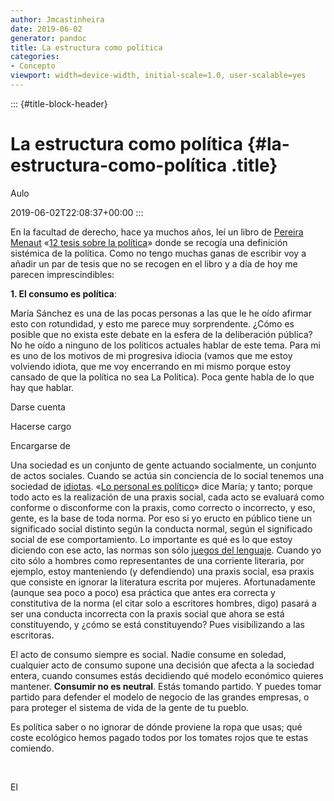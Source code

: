 ```yaml
---
author: Jmcastinheira
date: 2019-06-02
generator: pandoc
title: La estructura como política
categories:
- Concepto
viewport: width=device-width, initial-scale=1.0, user-scalable=yes
---
```


::: {#title-block-header}
# La estructura como política {#la-estructura-como-política .title}

Aulo

2019-06-02T22:08:37+00:00
:::

En la facultad de derecho, hace ya muchos años, leí un libro de [Pereira
Menaut](https://gl.wikipedia.org/wiki/Antonio-Carlos_Pereira_Menaut)
«[12 tesis sobre la
política](https://archivos.juridicas.unam.mx/www/bjv/libros/1/12/tc.pdf)»
donde se recogía una definición sistémica de la política. Como no tengo
muchas ganas de escribir voy a añadir un par de tesis que no se recogen
en el libro y a día de hoy me parecen imprescindibles:

**1. El consumo es política**:

María Sánchez es una de las pocas personas a las que le he oído afirmar
esto con rotundidad, y esto me parece muy sorprendente. ¿Cómo es posible
que no exista este debate en la esfera de la deliberación pública? No he
oído a ninguno de los políticos actuales hablar de este tema. Para mi es
uno de los motivos de mi progresiva idiocia (vamos que me estoy
volviendo idiota, que me voy encerrando en mi mismo porque estoy cansado
de que la política no sea La Política). Poca gente habla de lo que hay
que hablar.

Darse cuenta

Hacerse cargo

Encargarse de

Una sociedad es un conjunto de gente actuando socialmente, un conjunto
de actos sociales. Cuando se actúa sin conciencia de lo social tenemos
una sociedad de [idiotas](http://etimologias.dechile.net/?idiota). «[Lo
personal es
político](https://es.wikipedia.org/wiki/Lo_personal_es_pol%C3%ADtico)»
dice María; y tanto; porque todo acto es la realización de una praxis
social, cada acto se evaluará como conforme o disconforme con la praxis,
como correcto o incorrecto, y eso, gente, es la base de toda norma. Por
eso si yo eructo en público tiene un significado social distinto según
la conducta normal, según el significado social de ese comportamiento.
Lo importante es qué es lo que estoy diciendo con ese acto, las normas
son sólo [juegos del
lenguaje](https://es.wikipedia.org/wiki/Juego_del_lenguaje_(filosof%C3%ADa)).
Cuando yo cito sólo a hombres como representantes de una corriente
literaria, por ejemplo, estoy manteniendo (y defendiendo) una praxis
social, esa praxis que consiste en ignorar la literatura escrita por
mujeres. Afortunadamente (aunque sea poco a poco) esa práctica que antes
era correcta y constitutiva de la norma (el citar solo a escritores
hombres, digo) pasará a ser una conducta incorrecta con la praxis social
que ahora se está constituyendo, y ¿cómo se está constituyendo? Pues
visibilizando a las escritoras.

El acto de consumo siempre es social. Nadie consume en soledad,
cualquier acto de consumo supone una decisión que afecta a la sociedad
entera, cuando consumes estás decidiendo qué modelo económico quieres
mantener. **Consumir no es neutral**. Estás tomando partido. Y puedes
tomar partido para defender el modelo de negocio de las grandes
empresas, o para proteger el sistema de vida de la gente de tu pueblo.

Es política saber o no ignorar de dónde proviene la ropa que usas; qué
coste ecológico hemos pagado todos por los tomates rojos que te estas
comiendo.

 

El
